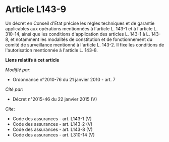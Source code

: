 # Article L143-9

Un décret en Conseil d'Etat précise les règles techniques et de garantie applicables aux opérations mentionnées à l'article
L. 143-1 et à l'article L. 310-14, ainsi que les conditions d'application des articles L. 143-1 à L. 143-8, et notamment les
modalités de constitution et de fonctionnement du comité de surveillance mentionné à l'article L. 143-2. Il fixe les
conditions de l'autorisation mentionnée à l'article L. 143-8.

**Liens relatifs à cet article**

_Modifié par_:

  - Ordonnance n°2010-76 du 21 janvier 2010 - art. 7

_Cité par_:

  - Décret n°2015-46 du 22 janvier 2015 (V)

_Cite_:

  - Code des assurances - art. L143-1 (V)
  - Code des assurances - art. L143-2 (V)
  - Code des assurances - art. L143-8 (V)
  - Code des assurances - art. L310-14 (V)
